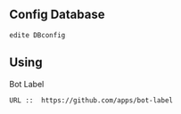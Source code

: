 ## Config Database
```
edite DBconfig
```
## Using
Bot Label

```
URL ::  https://github.com/apps/bot-label
```
